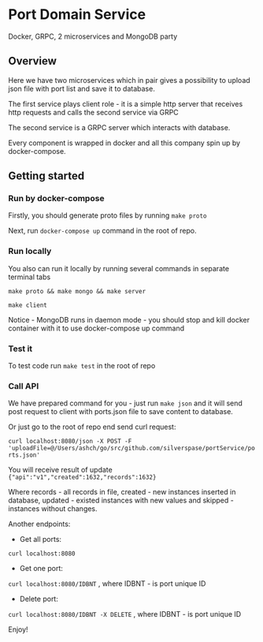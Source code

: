 # Port Domain Service

Docker, GRPC, 2 microservices and MongoDB party

## Overview
Here we have two microservices which in pair gives a possibility to upload json file with port list and save it to database.
 
The first service plays client role - it is a simple http server that receives http requests and calls the second service via GRPC

The second service is a GRPC server which interacts with database.

Every component is wrapped in docker and all this company spin up by docker-compose.

## Getting started

### Run by docker-compose
Firstly, you should generate proto files by running ```make proto```

Next, run ```docker-compose up``` command in the root of repo.

### Run locally
You also can run it locally by running several commands in separate terminal tabs

```make proto && make mongo && make server``` 

```make client```

Notice - MongoDB runs in daemon mode - you should stop and kill docker container with it to use docker-compose up command

### Test it
To test code run ```make test``` in the root of repo

### Call API
We have prepared command for you - just run ```make json``` and it will send post request to client with ports.json file to save content to database.

Or just go to the root of repo end send curl request:

```curl localhost:8080/json -X POST -F 'uploadFile=@/Users/ashch/go/src/github.com/silverspase/portService/ports.json'```

You will receive result of update ```{"api":"v1","created":1632,"records":1632}```

Where records - all records in file, created - new instances inserted in database, updated - existed instances with new values and skipped - instances without changes.

Another endpoints:

- Get all ports:

```curl localhost:8080```

- Get one port:

```curl localhost:8080/IDBNT``` , where IDBNT - is port unique ID

- Delete port:

```curl localhost:8080/IDBNT -X DELETE``` , where IDBNT - is port unique ID

Enjoy!



